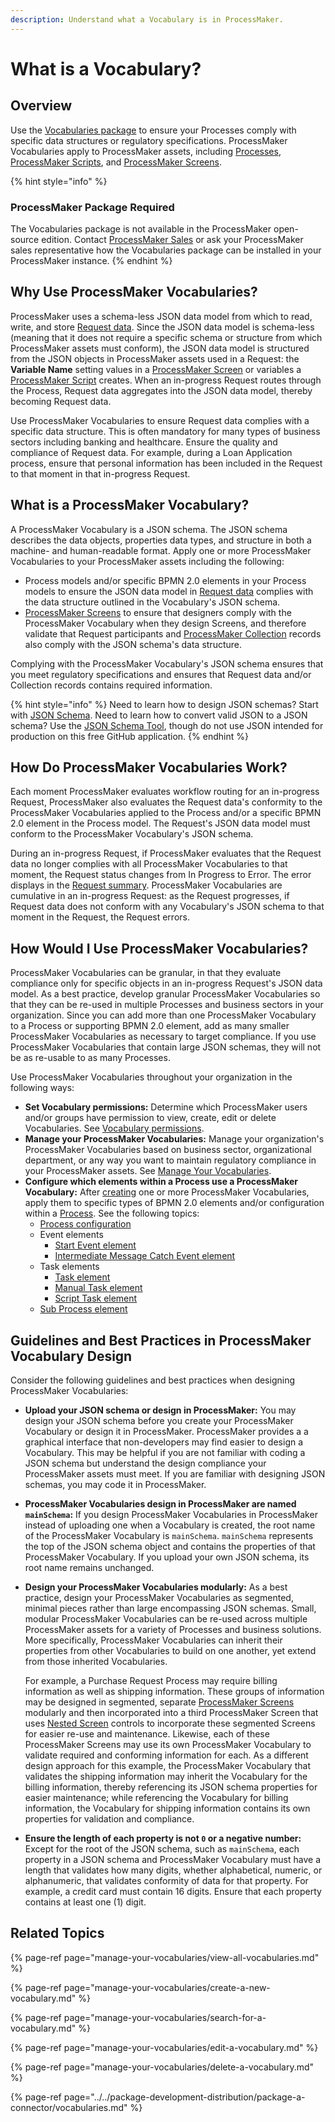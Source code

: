 ```yaml
---
description: Understand what a Vocabulary is in ProcessMaker.
---
```


# What is a Vocabulary?

## Overview

Use the [Vocabularies package](../../package-development-distribution/package-a-connector/vocabularies.md) to ensure your Processes comply with specific data structures or regulatory specifications. ProcessMaker Vocabularies apply to ProcessMaker assets, including [Processes](../viewing-processes/what-is-a-process.md), [ProcessMaker Scripts](../scripts/what-is-a-script.md), and [ProcessMaker Screens](../design-forms/what-is-a-form.md).

{% hint style="info" %}
### ProcessMaker Package Required

The Vocabularies package is not available in the ProcessMaker open-source edition. Contact [ProcessMaker Sales](mailto:sales@processmaker.com) or ask your ProcessMaker sales representative how the Vocabularies package can be installed in your ProcessMaker instance.
{% endhint %}

## Why Use ProcessMaker Vocabularies?

ProcessMaker uses a schema-less JSON data model from which to read, write, and store [Request data](../../json-the-foundation-of-request-data/what-is-request-data.md). Since the JSON data model is schema-less \(meaning that it does not require a specific schema or structure from which ProcessMaker assets must conform\), the JSON data model is structured from the JSON objects in ProcessMaker assets used in a Request: the **Variable Name** setting values in a [ProcessMaker Screen](../design-forms/what-is-a-form.md) or variables a [ProcessMaker Script](../scripts/what-is-a-script.md) creates. When an in-progress Request routes through the Process, Request data aggregates into the JSON data model, thereby becoming Request data.

Use ProcessMaker Vocabularies to ensure Request data complies with a specific data structure. This is often mandatory for many types of business sectors including banking and healthcare. Ensure the quality and compliance of Request data. For example, during a Loan Application process, ensure that personal information has been included in the Request to that moment in that in-progress Request.

## What is a ProcessMaker Vocabulary?

A ProcessMaker Vocabulary is a JSON schema. The JSON schema describes the data objects, properties data types, and structure in both a machine- and human-readable format. Apply one or more ProcessMaker Vocabularies to your ProcessMaker assets including the following:

* Process models and/or specific BPMN 2.0 elements in your Process models to ensure the JSON data model in [Request data](../../json-the-foundation-of-request-data/what-is-request-data.md) complies with the data structure outlined in the Vocabulary's JSON schema.
* [ProcessMaker Screens](../design-forms/what-is-a-form.md) to ensure that designers comply with the ProcessMaker Vocabulary when they design Screens, and therefore validate that Request participants and [ProcessMaker Collection](../../processmaker-administration/processmaker-collections/what-is-a-collection.md) records also comply with the JSON schema's data structure.

Complying with the ProcessMaker Vocabulary's JSON schema ensures that you meet regulatory specifications and ensures that Request data and/or Collection records contains required information.

{% hint style="info" %}
Need to learn how to design JSON schemas? Start with [JSON Schema](https://json-schema.org/). Need to learn how to convert valid JSON to a JSON schema? Use the [JSON Schema Tool](https://jsonschema.net), though do not use JSON intended for production on this free GitHub application. 
{% endhint %}

## How Do ProcessMaker Vocabularies Work?

Each moment ProcessMaker evaluates workflow routing for an in-progress Request, ProcessMaker also evaluates the Request data's conformity to the ProcessMaker Vocabularies applied to the Process and/or a specific BPMN 2.0 element in the Process model. The Request's JSON data model must conform to the ProcessMaker Vocabulary's JSON schema.

During an in-progress Request, if ProcessMaker evaluates that the Request data no longer complies with all ProcessMaker Vocabularies to that moment, the Request status changes from In Progress to Error. The error displays in the [Request summary](../../using-processmaker/requests/request-details/summary-for-requests-with-errors.md). ProcessMaker Vocabularies are cumulative in an in-progress Request: as the Request progresses, if Request data does not conform with any Vocabulary's JSON schema to that moment in the Request, the Request errors.

## How Would I Use ProcessMaker Vocabularies?

ProcessMaker Vocabularies can be granular, in that they evaluate compliance only for specific objects in an in-progress Request's JSON data model. As a best practice, develop granular ProcessMaker Vocabularies so that they can be re-used in multiple Processes and business sectors in your organization. Since you can add more than one ProcessMaker Vocabulary to a Process or supporting BPMN 2.0 element, add as many smaller ProcessMaker Vocabularies as necessary to target compliance. If you use ProcessMaker Vocabularies that contain large JSON schemas, they will not be as re-usable to as many Processes.

Use ProcessMaker Vocabularies throughout your organization in the following ways:

* **Set Vocabulary permissions:** Determine which ProcessMaker users and/or groups have permission to view, create, edit or delete Vocabularies. See [Vocabulary permissions](../../processmaker-administration/permission-descriptions-for-users-and-groups.md#vocabularies).
* **Manage your ProcessMaker Vocabularies:** Manage your organization's ProcessMaker Vocabularies based on business sector, organizational department, or any way you want to maintain regulatory compliance in your ProcessMaker assets. See [Manage Your Vocabularies](manage-your-vocabularies/).
* **Configure which elements within a Process use a ProcessMaker Vocabulary:** After [creating](../environment-variable-management/manage-your-environment-variables/create-a-new-environment-variable.md#create-a-new-processmaker-environment-variable) one or more ProcessMaker Vocabularies, apply them to specific types of BPMN 2.0 elements and/or configuration within a [Process](../viewing-processes/what-is-a-process.md). See the following topics:
  * [Process configuration](../viewing-processes/view-the-list-of-processes/edit-the-name-description-category-or-status-of-a-process.md#configure-which-vocabularies-are-available-to-a-process)
  * Event elements
    * [Start Event element](../process-design/model-your-process/add-and-configure-an-event-element.md#assign-processmaker-vocabularies-that-apply-to-this-element)
    * [Intermediate Message Catch Event element](../process-design/model-your-process/add-and-configure-intermediate-message-catch-event-elements.md#assign-processmaker-vocabularies-that-validate-request-data-from-this-element)
  * Task elements
    * [Task element](../process-design/model-your-process/add-and-configure-task-elements.md#assign-processmaker-vocabularies-that-validate-request-data-from-this-element)
    * [Manual Task element](../process-design/model-your-process/add-and-configure-manual-task-elements.md#assign-processmaker-vocabularies-that-validate-request-data-from-this-element)
    * [Script Task element](../process-design/model-your-process/add-and-configure-script-task-elements.md#assign-processmaker-vocabularies-that-validate-request-data-from-this-element)
  * [Sub Process element](../process-design/model-your-process/add-and-configure-sub-process-elements.md#assign-processmaker-vocabularies-that-validate-request-data-from-this-element)

## Guidelines and Best Practices in ProcessMaker Vocabulary Design

Consider the following guidelines and best practices when designing ProcessMaker Vocabularies:

* **Upload your JSON schema or design in ProcessMaker:** You may design your JSON schema before you create your ProcessMaker Vocabulary or design it in ProcessMaker. ProcessMaker provides a a graphical interface that non-developers may find easier to design a Vocabulary. This may be helpful if you are not familiar with coding a JSON schema but understand the design compliance your ProcessMaker assets must meet. If you are familiar with designing JSON schemas, you may code it in ProcessMaker.
* **ProcessMaker Vocabularies design in ProcessMaker are named `mainSchema`:** If you design ProcessMaker Vocabularies in ProcessMaker instead of uploading one when a Vocabulary is created, the root name of the ProcessMaker Vocabulary is `mainSchema`. `mainSchema` represents the top of the JSON schema object and contains the properties of that ProcessMaker Vocabulary. If you upload your own JSON schema, its root name remains unchanged.
* **Design your ProcessMaker Vocabularies modularly:** As a best practice, design your ProcessMaker Vocabularies as segmented, minimal pieces rather than large encompassing JSON schemas. Small, modular ProcessMaker Vocabularies can be re-used across multiple ProcessMaker assets for a variety of Processes and business solutions. More specifically, ProcessMaker Vocabularies can inherit their properties from other Vocabularies to build on one another, yet extend from those inherited Vocabularies.

  For example, a Purchase Request Process may require billing information as well as shipping information. These groups of information may be designed in segmented, separate [ProcessMaker Screens](../design-forms/what-is-a-form.md) modularly and then incorporated into a third ProcessMaker Screen that uses [Nested Screen](../design-forms/screens-builder/control-descriptions/nested-screen-control-settings.md) controls to incorporate these segmented Screens for easier re-use and maintenance. Likewise, each of these ProcessMaker Screens may use its own ProcessMaker Vocabulary to validate required and conforming information for each. As a different design approach for this example, the ProcessMaker Vocabulary that validates the shipping information may inherit the Vocabulary for the billing information, thereby referencing its JSON schema properties for easier maintenance; while referencing the Vocabulary for billing information, the Vocabulary for shipping information contains its own properties for validation and compliance.

* **Ensure the length of each property is not `0` or a negative number:** Except for the root of the JSON schema, such as `mainSchema`, each property in a JSON schema and ProcessMaker Vocabulary must have a length that validates how many digits, whether alphabetical, numeric, or alphanumeric, that validates conformity of data for that property. For example, a credit card must contain 16 digits. Ensure that each property contains at least one \(1\) digit.

## Related Topics

{% page-ref page="manage-your-vocabularies/view-all-vocabularies.md" %}

{% page-ref page="manage-your-vocabularies/create-a-new-vocabulary.md" %}

{% page-ref page="manage-your-vocabularies/search-for-a-vocabulary.md" %}

{% page-ref page="manage-your-vocabularies/edit-a-vocabulary.md" %}

{% page-ref page="manage-your-vocabularies/delete-a-vocabulary.md" %}

{% page-ref page="../../package-development-distribution/package-a-connector/vocabularies.md" %}

